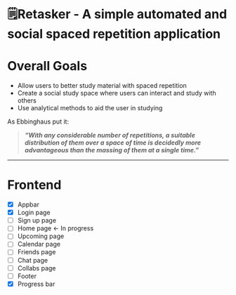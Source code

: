 # 🗒️Retasker - A simple automated and social spaced repetition application

# Overall Goals

- Allow users to better study material with spaced repetition
- Create a social study space where users can interact and study with others
- Use analytical methods to aid the user in studying

As Ebbinghaus put it:

> **_“With any considerable number of repetitions, a suitable distribution of them over a space of time is decidedly more advantageous than the massing of them at a single time.”_**

---

# Frontend
- [x] Appbar
- [x] Login page
- [ ] Sign up page
- [ ] Home page <- In progress
- [ ] Upcoming page
- [ ] Calendar page
- [ ] Friends page
- [ ] Chat page
- [ ] Collabs page
- [ ] Footer
- [x] Progress bar
